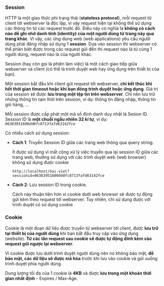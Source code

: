 

### Session 

HTTP là một giao thức phi trạng thái (**stateless protocol**), mỗi request từ client tới webserver là độc lập, vì vậy 
request hiện tại không thể sử dụng các thông tin từ các request trước đó. Điều này có nghĩa là **không có cách nào để
 ghi nhớ danh tính (identity) của một người dùng từ trang này qua trang khác**. Vì vậy, các ứng dụng web 
 (web applications) yêu cầu người dùng phải đăng nhập sử dụng 1 **session**. Dựa vào session thì webserver có thể
  phân biệt được trong các request gửi đến thì request nào là từ cùng 1 người dùng, request nào là của người khác.

Session (hay còn gọi là phiên làm việc) là một cách giao tiếp giữa webserver và client (có thể là trình duyệt web hay ứng dụng trên thiết bị của bạn).

Một session bắt đầu khi client gửi request tới webserver, **chỉ kết thúc khi hết thời gian timeout hoặc khi bạn đóng trình duyệt hoặc ứng dụng**. Giá trị của session sẽ được **lưu trong một tệp tin trên webserver**.
Chỉ nên lưu trữ những thông tin tạm thời trên session, ví dụ: thông tin đăng nhập, thông tin giỏ hàng, ...

Mỗi session được cấp phát một mã số định danh duy nhất là Sesion ID. Session ID là **một chuỗi ngẫu nhiên 32 kí tự**,
 ví dụ: _`06383951600dd0fc8713fafd63142fce`_

Có nhiều cách sử dụng session:

- **Cách 1**: Truyền Session ID giữa các trang web thông qua query string. 

    Ít được sử dụng vì mất công xử lý
 việc truyền qua lại session ID giữa các trang web, thường sử dụng với các trình duyệt web (web browser) không sử dụng được cookie

    ```
    http://localhost/bai-viet?sessionid=06383951600dd0fc8713fafd63142fce
    ```

- **Cách 2**: Lưu session ID trong cookie. 

    Cách này thuận tiện hơn vì cookie dưới web browser sẽ được tự động gửi kèm theo request tới webserver. Tuy nhiên,
     chỉ sử dụng được với trình duyệt có sử dụng cookie

### Cookie

Cookie là một đoạn dữ liệu được truyền từ webserver tới client, được **lưu trữ tại thiết bị của người dùng** khi bạn bắt đầu truy cập vào ứng dụng (website). **Từ các lần request sau cookie sẽ được tự động đính kèm vào request gửi ngược lại webserver**.

Vì cookie được lưu dưới trình duyệt người dùng nên nó không bảo mật, **để bảo mật, các dữ liệu sẽ được mã hóa** trước
 khi lưu vào cookie và gửi xuống trình duyệt phía người dùng.

Dung lượng tối đa của 1 cookie là **4KB** và được **lưu trong một khoản thời gian nhất định** - Expires / Max-Age.




